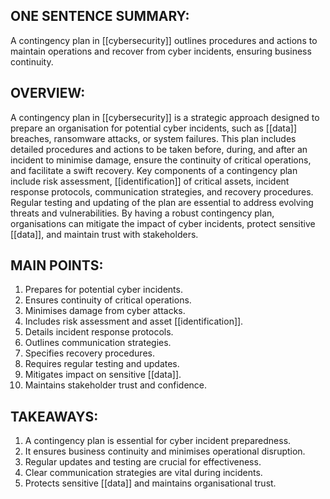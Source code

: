 ## ONE SENTENCE SUMMARY:
A contingency plan in [[cybersecurity]] outlines procedures and actions to maintain operations and recover from cyber incidents, ensuring business continuity.

## OVERVIEW:
A contingency plan in [[cybersecurity]] is a strategic approach designed to prepare an organisation for potential cyber incidents, such as [[data]] breaches, ransomware attacks, or system failures. This plan includes detailed procedures and actions to be taken before, during, and after an incident to minimise damage, ensure the continuity of critical operations, and facilitate a swift recovery. Key components of a contingency plan include risk assessment, [[identification]] of critical assets, incident response protocols, communication strategies, and recovery procedures. Regular testing and updating of the plan are essential to address evolving threats and vulnerabilities. By having a robust contingency plan, organisations can mitigate the impact of cyber incidents, protect sensitive [[data]], and maintain trust with stakeholders.

## MAIN POINTS:
1. Prepares for potential cyber incidents.
2. Ensures continuity of critical operations.
3. Minimises damage from cyber attacks.
4. Includes risk assessment and asset [[identification]].
5. Details incident response protocols.
6. Outlines communication strategies.
7. Specifies recovery procedures.
8. Requires regular testing and updates.
9. Mitigates impact on sensitive [[data]].
10. Maintains stakeholder trust and confidence.

## TAKEAWAYS:
1. A contingency plan is essential for cyber incident preparedness.
2. It ensures business continuity and minimises operational disruption.
3. Regular updates and testing are crucial for effectiveness.
4. Clear communication strategies are vital during incidents.
5. Protects sensitive [[data]] and maintains organisational trust.
